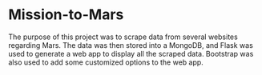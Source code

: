 # Mission-to-Mars

The purpose of this project was to scrape data from several websites regarding Mars.  The data was then stored into a MongoDB, and Flask was used to generate a web app to display all the scraped data.  Bootstrap was also used to add some customized options to the web app.
